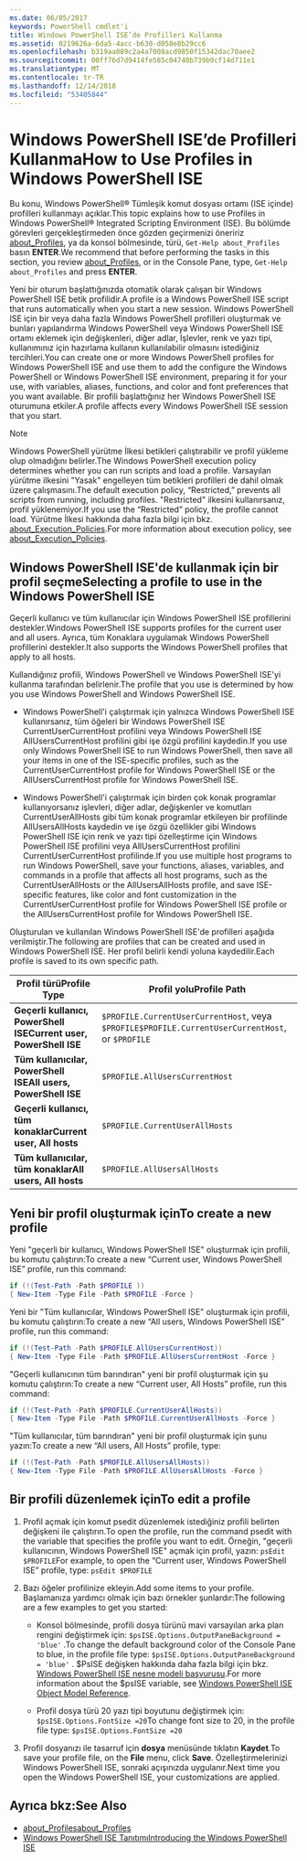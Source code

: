 ```yaml
---
ms.date: 06/05/2017
keywords: PowerShell cmdlet'i
title: Windows PowerShell ISE’de Profilleri Kullanma
ms.assetid: 0219626a-6da5-4acc-b630-d058e8b29cc6
ms.openlocfilehash: b319aa089c2a4a7008acd9850f15342dac70aee2
ms.sourcegitcommit: 00ff76d7d9414fe585c04740b739b9cf14d711e1
ms.translationtype: MT
ms.contentlocale: tr-TR
ms.lasthandoff: 12/14/2018
ms.locfileid: "53405844"
---
```

# <a name="how-to-use-profiles-in-windows-powershell-ise"></a><span data-ttu-id="774fa-103">Windows PowerShell ISE’de Profilleri Kullanma</span><span class="sxs-lookup"><span data-stu-id="774fa-103">How to Use Profiles in Windows PowerShell ISE</span></span>

<span data-ttu-id="774fa-104">Bu konu, Windows PowerShell® Tümleşik komut dosyası ortamı (ISE içinde) profilleri kullanmayı açıklar.</span><span class="sxs-lookup"><span data-stu-id="774fa-104">This topic explains how to use Profiles in Windows PowerShell® Integrated Scripting Environment (ISE).</span></span> <span data-ttu-id="774fa-105">Bu bölümde görevleri gerçekleştirmeden önce gözden geçirmenizi öneririz [about_Profiles](/powershell/module/microsoft.powershell.core/about/about_profiles), ya da konsol bölmesinde, türü, `Get-Help about_Profiles` basın **ENTER**.</span><span class="sxs-lookup"><span data-stu-id="774fa-105">We recommend that before performing the tasks in this section, you review [about_Profiles](/powershell/module/microsoft.powershell.core/about/about_profiles), or in the Console Pane, type, `Get-Help about_Profiles` and press **ENTER**.</span></span>

<span data-ttu-id="774fa-106">Yeni bir oturum başlattığınızda otomatik olarak çalışan bir Windows PowerShell ISE betik profilidir.</span><span class="sxs-lookup"><span data-stu-id="774fa-106">A profile is a Windows PowerShell ISE script that runs automatically when you start a new session.</span></span>  <span data-ttu-id="774fa-107">Windows PowerShell ISE için bir veya daha fazla Windows PowerShell profilleri oluşturmak ve bunları yapılandırma Windows PowerShell veya Windows PowerShell ISE ortamı eklemek için değişkenleri, diğer adlar, İşlevler, renk ve yazı tipi, kullanımınız için hazırlama kullanın kullanılabilir olmasını istediğiniz tercihleri.</span><span class="sxs-lookup"><span data-stu-id="774fa-107">You can create one or more Windows PowerShell profiles for Windows PowerShell ISE and use them to add the configure the Windows PowerShell or Windows PowerShell ISE environment, preparing it for your use, with variables, aliases, functions, and color and font preferences that you want available.</span></span> <span data-ttu-id="774fa-108">Bir profili başlattığınız her Windows PowerShell ISE oturumuna etkiler.</span><span class="sxs-lookup"><span data-stu-id="774fa-108">A profile affects every Windows PowerShell ISE session that you start.</span></span>

> [!NOTE]
> <span data-ttu-id="774fa-109">Windows PowerShell yürütme İlkesi betikleri çalıştırabilir ve profil yükleme olup olmadığını belirler.</span><span class="sxs-lookup"><span data-stu-id="774fa-109">The Windows PowerShell execution policy determines whether you can run scripts and load a profile.</span></span> <span data-ttu-id="774fa-110">Varsayılan yürütme ilkesini "Yasak" engelleyen tüm betikleri profilleri de dahil olmak üzere çalışmasını.</span><span class="sxs-lookup"><span data-stu-id="774fa-110">The default execution policy, “Restricted,” prevents all scripts from running, including profiles.</span></span> <span data-ttu-id="774fa-111">"Restricted" ilkesini kullanırsanız, profil yüklenemiyor.</span><span class="sxs-lookup"><span data-stu-id="774fa-111">If you use the “Restricted” policy, the profile cannot load.</span></span> <span data-ttu-id="774fa-112">Yürütme İlkesi hakkında daha fazla bilgi için bkz. [about_Execution_Policies](/powershell/module/microsoft.powershell.core/about/about_execution_policies).</span><span class="sxs-lookup"><span data-stu-id="774fa-112">For more information about execution policy, see [about_Execution_Policies](/powershell/module/microsoft.powershell.core/about/about_execution_policies).</span></span>

## <a name="selecting-a-profile-to-use-in-the-windows-powershell-ise"></a><span data-ttu-id="774fa-113">Windows PowerShell ISE'de kullanmak için bir profil seçme</span><span class="sxs-lookup"><span data-stu-id="774fa-113">Selecting a profile to use in the Windows PowerShell ISE</span></span>

<span data-ttu-id="774fa-114">Geçerli kullanıcı ve tüm kullanıcılar için Windows PowerShell ISE profillerini destekler.</span><span class="sxs-lookup"><span data-stu-id="774fa-114">Windows PowerShell ISE supports profiles for the current user and all users.</span></span> <span data-ttu-id="774fa-115">Ayrıca, tüm Konaklara uygulamak Windows PowerShell profillerini destekler.</span><span class="sxs-lookup"><span data-stu-id="774fa-115">It also supports the Windows PowerShell profiles that apply to all hosts.</span></span>

<span data-ttu-id="774fa-116">Kullandığınız profili, Windows PowerShell ve Windows PowerShell ISE'yi kullanma tarafından belirlenir.</span><span class="sxs-lookup"><span data-stu-id="774fa-116">The profile that you use is determined by how you use Windows PowerShell and Windows PowerShell ISE.</span></span>

- <span data-ttu-id="774fa-117">Windows PowerShell'i çalıştırmak için yalnızca Windows PowerShell ISE kullanırsanız, tüm öğeleri bir Windows PowerShell ISE CurrentUserCurrentHost profilini veya Windows PowerShell ISE AllUsersCurrentHost profilini gibi işe özgü profilini kaydedin.</span><span class="sxs-lookup"><span data-stu-id="774fa-117">If you use only Windows PowerShell ISE to run Windows PowerShell, then save all your items in one of the ISE-specific profiles, such as the CurrentUserCurrentHost profile for Windows PowerShell ISE or the AllUsersCurrentHost profile for Windows PowerShell ISE.</span></span>

- <span data-ttu-id="774fa-118">Windows PowerShell'i çalıştırmak için birden çok konak programlar kullanıyorsanız işlevleri, diğer adlar, değişkenler ve komutları CurrentUserAllHosts gibi tüm konak programlar etkileyen bir profilinde AllUsersAllHosts kaydedin ve işe özgü özellikler gibi Windows PowerShell ISE için renk ve yazı tipi özelleştirme için Windows PowerShell ISE profilini veya AllUsersCurrentHost profilini CurrentUserCurrentHost profilinde.</span><span class="sxs-lookup"><span data-stu-id="774fa-118">If you use multiple host programs to run Windows PowerShell, save your functions, aliases, variables, and commands in a profile that affects all host programs, such as the CurrentUserAllHosts or the AllUsersAllHosts profile, and save ISE-specific features, like color and font customization in the CurrentUserCurrentHost profile for Windows PowerShell ISE profile or the AllUsersCurrentHost profile for Windows PowerShell ISE.</span></span>

<span data-ttu-id="774fa-119">Oluşturulan ve kullanılan Windows PowerShell ISE'de profilleri aşağıda verilmiştir.</span><span class="sxs-lookup"><span data-stu-id="774fa-119">The following are profiles that can be created and used in Windows PowerShell ISE.</span></span> <span data-ttu-id="774fa-120">Her profil belirli kendi yoluna kaydedilir.</span><span class="sxs-lookup"><span data-stu-id="774fa-120">Each profile is saved to its own specific path.</span></span>

| <span data-ttu-id="774fa-121">Profil türü</span><span class="sxs-lookup"><span data-stu-id="774fa-121">Profile Type</span></span> | <span data-ttu-id="774fa-122">Profil yolu</span><span class="sxs-lookup"><span data-stu-id="774fa-122">Profile Path</span></span> |
| --- | --- |
| <span data-ttu-id="774fa-123">**Geçerli kullanıcı, PowerShell ISE**</span><span class="sxs-lookup"><span data-stu-id="774fa-123">**Current user, PowerShell ISE**</span></span>| <span data-ttu-id="774fa-124">`$PROFILE.CurrentUserCurrentHost`, veya `$PROFILE`</span><span class="sxs-lookup"><span data-stu-id="774fa-124">`$PROFILE.CurrentUserCurrentHost`, or `$PROFILE`</span></span> |
| <span data-ttu-id="774fa-125">**Tüm kullanıcılar, PowerShell ISE**</span><span class="sxs-lookup"><span data-stu-id="774fa-125">**All users, PowerShell ISE**</span></span>| `$PROFILE.AllUsersCurrentHost` |
| <span data-ttu-id="774fa-126">**Geçerli kullanıcı, tüm konaklar**</span><span class="sxs-lookup"><span data-stu-id="774fa-126">**Current user, All hosts**</span></span>| `$PROFILE.CurrentUserAllHosts` |
| <span data-ttu-id="774fa-127">**Tüm kullanıcılar, tüm konaklar**</span><span class="sxs-lookup"><span data-stu-id="774fa-127">**All users, All hosts**</span></span> | `$PROFILE.AllUsersAllHosts` |

## <a name="to-create-a-new-profile"></a><span data-ttu-id="774fa-128">Yeni bir profil oluşturmak için</span><span class="sxs-lookup"><span data-stu-id="774fa-128">To create a new profile</span></span>

<span data-ttu-id="774fa-129">Yeni "geçerli bir kullanıcı, Windows PowerShell ISE" oluşturmak için profili, bu komutu çalıştırın:</span><span class="sxs-lookup"><span data-stu-id="774fa-129">To create a new “Current user, Windows PowerShell ISE” profile, run this command:</span></span>

```powershell
if (!(Test-Path -Path $PROFILE ))
{ New-Item -Type File -Path $PROFILE -Force }
```

<span data-ttu-id="774fa-130">Yeni bir "Tüm kullanıcılar, Windows PowerShell ISE" oluşturmak için profili, bu komutu çalıştırın:</span><span class="sxs-lookup"><span data-stu-id="774fa-130">To create a new “All users, Windows PowerShell ISE” profile, run this command:</span></span>

```powershell
if (!(Test-Path -Path $PROFILE.AllUsersCurrentHost))
{ New-Item -Type File -Path $PROFILE.AllUsersCurrentHost -Force }
```

<span data-ttu-id="774fa-131">"Geçerli kullanıcının tüm barındıran" yeni bir profil oluşturmak için şu komutu çalıştırın:</span><span class="sxs-lookup"><span data-stu-id="774fa-131">To create a new “Current user, All Hosts” profile, run this command:</span></span>

```powershell
if (!(Test-Path -Path $PROFILE.CurrentUserAllHosts))
{ New-Item -Type File -Path $PROFILE.CurrentUserAllHosts -Force }
```

<span data-ttu-id="774fa-132">"Tüm kullanıcılar, tüm barındıran" yeni bir profil oluşturmak için şunu yazın:</span><span class="sxs-lookup"><span data-stu-id="774fa-132">To create a new “All users, All Hosts” profile, type:</span></span>

```powershell
if (!(Test-Path -Path $PROFILE.AllUsersAllHosts))
{ New-Item -Type File -Path $PROFILE.AllUsersAllHosts -Force }
```

## <a name="to-edit-a-profile"></a><span data-ttu-id="774fa-133">Bir profili düzenlemek için</span><span class="sxs-lookup"><span data-stu-id="774fa-133">To edit a profile</span></span>

1. <span data-ttu-id="774fa-134">Profil açmak için komut psedit düzenlemek istediğiniz profili belirten değişkeni ile çalıştırın.</span><span class="sxs-lookup"><span data-stu-id="774fa-134">To open the profile, run the command psedit with the variable that specifies the profile you want to edit.</span></span> <span data-ttu-id="774fa-135">Örneğin, "geçerli kullanıcının, Windows PowerShell ISE" açmak için profil, yazın: `psEdit $PROFILE`</span><span class="sxs-lookup"><span data-stu-id="774fa-135">For example, to open the “Current user, Windows PowerShell ISE” profile, type: `psEdit $PROFILE`</span></span>

2. <span data-ttu-id="774fa-136">Bazı öğeler profilinize ekleyin.</span><span class="sxs-lookup"><span data-stu-id="774fa-136">Add some items to your profile.</span></span> <span data-ttu-id="774fa-137">Başlamanıza yardımcı olmak için bazı örnekler şunlardır:</span><span class="sxs-lookup"><span data-stu-id="774fa-137">The following are a few examples to get you started:</span></span>

   - <span data-ttu-id="774fa-138">Konsol bölmesinde, profili dosya türünü mavi varsayılan arka plan rengini değiştirmek için: `$psISE.Options.OutputPaneBackground = 'blue'` .</span><span class="sxs-lookup"><span data-stu-id="774fa-138">To change the default background color of the Console Pane to blue, in the profile file type: `$psISE.Options.OutputPaneBackground = 'blue'` .</span></span> <span data-ttu-id="774fa-139">$PsISE değişken hakkında daha fazla bilgi için bkz. [Windows PowerShell ISE nesne modeli başvurusu](object-model/The-ISE-Object-Model-Hierarchy.md).</span><span class="sxs-lookup"><span data-stu-id="774fa-139">For more information about the $psISE variable, see [Windows PowerShell ISE Object Model Reference](object-model/The-ISE-Object-Model-Hierarchy.md).</span></span>

   - <span data-ttu-id="774fa-140">Profil dosya türü 20 yazı tipi boyutunu değiştirmek için: `$psISE.Options.FontSize =20`</span><span class="sxs-lookup"><span data-stu-id="774fa-140">To change font size to 20, in the profile file type: `$psISE.Options.FontSize =20`</span></span>

3. <span data-ttu-id="774fa-141">Profil dosyanızı ile tasarruf için **dosya** menüsünde tıklatın **Kaydet**.</span><span class="sxs-lookup"><span data-stu-id="774fa-141">To save your profile file, on the **File** menu, click **Save**.</span></span> <span data-ttu-id="774fa-142">Özelleştirmelerinizi Windows PowerShell ISE, sonraki açışınızda uygulanır.</span><span class="sxs-lookup"><span data-stu-id="774fa-142">Next time you open the Windows PowerShell ISE, your customizations are applied.</span></span>

## <a name="see-also"></a><span data-ttu-id="774fa-143">Ayrıca bkz:</span><span class="sxs-lookup"><span data-stu-id="774fa-143">See Also</span></span>

- [<span data-ttu-id="774fa-144">about_Profiles</span><span class="sxs-lookup"><span data-stu-id="774fa-144">about_Profiles</span></span>](/powershell/module/microsoft.powershell.core/about/about_profiles)
- [<span data-ttu-id="774fa-145">Windows PowerShell ISE Tanıtımı</span><span class="sxs-lookup"><span data-stu-id="774fa-145">Introducing the Windows PowerShell ISE</span></span>](Introducing-the-Windows-PowerShell-ISE.md)